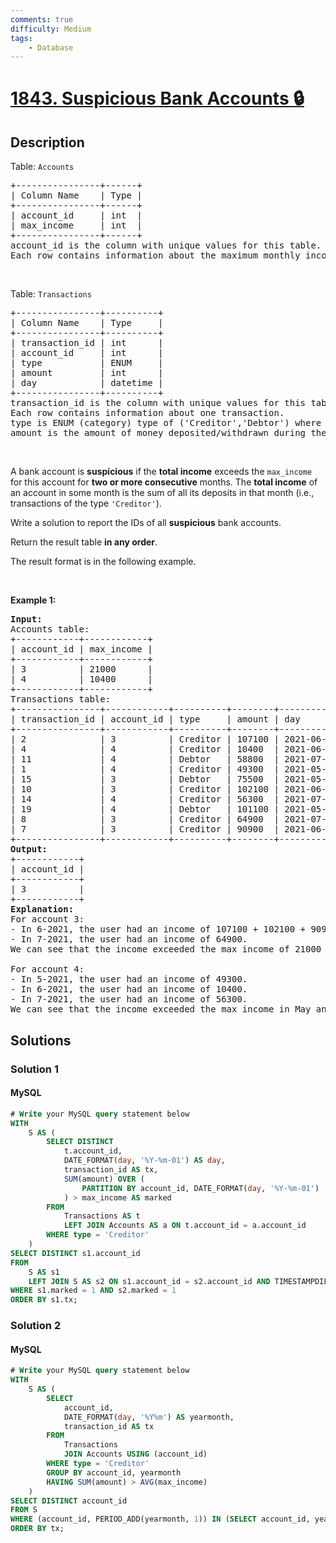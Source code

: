 ```yaml
---
comments: true
difficulty: Medium
tags:
    - Database
---
```


<!-- problem:start -->

# [1843. Suspicious Bank Accounts 🔒](https://leetcode.com/problems/suspicious-bank-accounts)

## Description

<!-- description:start -->

<p>Table: <code>Accounts</code></p>

<pre>
+----------------+------+
| Column Name    | Type |
+----------------+------+
| account_id     | int  |
| max_income     | int  |
+----------------+------+
account_id is the column with unique values for this table.
Each row contains information about the maximum monthly income for one bank account.
</pre>

<p>&nbsp;</p>

<p>Table: <code>Transactions</code></p>

<pre>
+----------------+----------+
| Column Name    | Type     |
+----------------+----------+
| transaction_id | int      |
| account_id     | int      |
| type           | ENUM     |
| amount         | int      |
| day            | datetime |
+----------------+----------+
transaction_id is the column with unique values for this table.
Each row contains information about one transaction.
type is ENUM (category) type of (&#39;Creditor&#39;,&#39;Debtor&#39;) where &#39;Creditor&#39; means the user deposited money into their account and &#39;Debtor&#39; means the user withdrew money from their account.
amount is the amount of money deposited/withdrawn during the transaction.
</pre>

<p>&nbsp;</p>

<p>A bank account is <strong>suspicious</strong> if the <strong>total income</strong> exceeds the <code>max_income</code> for this account for <strong>two or more consecutive</strong> months. The <strong>total income</strong> of an account in some month is the sum of all its deposits in that month (i.e., transactions of the type <code>&#39;Creditor&#39;</code>).</p>

<p>Write a solution to report the IDs of all <strong>suspicious</strong> bank accounts.</p>

<p>Return the result table <strong>in any order</strong>.</p>

<p>The result format is in the following example.</p>

<p>&nbsp;</p>
<p><strong class="example">Example 1:</strong></p>

<pre>
<strong>Input:</strong> 
Accounts table:
+------------+------------+
| account_id | max_income |
+------------+------------+
| 3          | 21000      |
| 4          | 10400      |
+------------+------------+
Transactions table:
+----------------+------------+----------+--------+---------------------+
| transaction_id | account_id | type     | amount | day                 |
+----------------+------------+----------+--------+---------------------+
| 2              | 3          | Creditor | 107100 | 2021-06-02 11:38:14 |
| 4              | 4          | Creditor | 10400  | 2021-06-20 12:39:18 |
| 11             | 4          | Debtor   | 58800  | 2021-07-23 12:41:55 |
| 1              | 4          | Creditor | 49300  | 2021-05-03 16:11:04 |
| 15             | 3          | Debtor   | 75500  | 2021-05-23 14:40:20 |
| 10             | 3          | Creditor | 102100 | 2021-06-15 10:37:16 |
| 14             | 4          | Creditor | 56300  | 2021-07-21 12:12:25 |
| 19             | 4          | Debtor   | 101100 | 2021-05-09 15:21:49 |
| 8              | 3          | Creditor | 64900  | 2021-07-26 15:09:56 |
| 7              | 3          | Creditor | 90900  | 2021-06-14 11:23:07 |
+----------------+------------+----------+--------+---------------------+
<strong>Output:</strong> 
+------------+
| account_id |
+------------+
| 3          |
+------------+
<strong>Explanation:</strong> 
For account 3:
- In 6-2021, the user had an income of 107100 + 102100 + 90900 = 300100.
- In 7-2021, the user had an income of 64900.
We can see that the income exceeded the max income of 21000 for two consecutive months, so we include 3 in the result table.

For account 4:
- In 5-2021, the user had an income of 49300.
- In 6-2021, the user had an income of 10400.
- In 7-2021, the user had an income of 56300.
We can see that the income exceeded the max income in May and July, but not in June. Since the account did not exceed the max income for two consecutive months, we do not include it in the result table.
</pre>

<!-- description:end -->

## Solutions

<!-- solution:start -->

### Solution 1

<!-- tabs:start -->

#### MySQL

```sql
# Write your MySQL query statement below
WITH
    S AS (
        SELECT DISTINCT
            t.account_id,
            DATE_FORMAT(day, '%Y-%m-01') AS day,
            transaction_id AS tx,
            SUM(amount) OVER (
                PARTITION BY account_id, DATE_FORMAT(day, '%Y-%m-01')
            ) > max_income AS marked
        FROM
            Transactions AS t
            LEFT JOIN Accounts AS a ON t.account_id = a.account_id
        WHERE type = 'Creditor'
    )
SELECT DISTINCT s1.account_id
FROM
    S AS s1
    LEFT JOIN S AS s2 ON s1.account_id = s2.account_id AND TIMESTAMPDIFF(Month, s1.day, s2.day) = 1
WHERE s1.marked = 1 AND s2.marked = 1
ORDER BY s1.tx;
```

<!-- tabs:end -->

<!-- solution:end -->

<!-- solution:start -->

### Solution 2

<!-- tabs:start -->

#### MySQL

```sql
# Write your MySQL query statement below
WITH
    S AS (
        SELECT
            account_id,
            DATE_FORMAT(day, '%Y%m') AS yearmonth,
            transaction_id AS tx
        FROM
            Transactions
            JOIN Accounts USING (account_id)
        WHERE type = 'Creditor'
        GROUP BY account_id, yearmonth
        HAVING SUM(amount) > AVG(max_income)
    )
SELECT DISTINCT account_id
FROM S
WHERE (account_id, PERIOD_ADD(yearmonth, 1)) IN (SELECT account_id, yearmonth FROM S)
ORDER BY tx;
```

<!-- tabs:end -->

<!-- solution:end -->

<!-- problem:end -->

